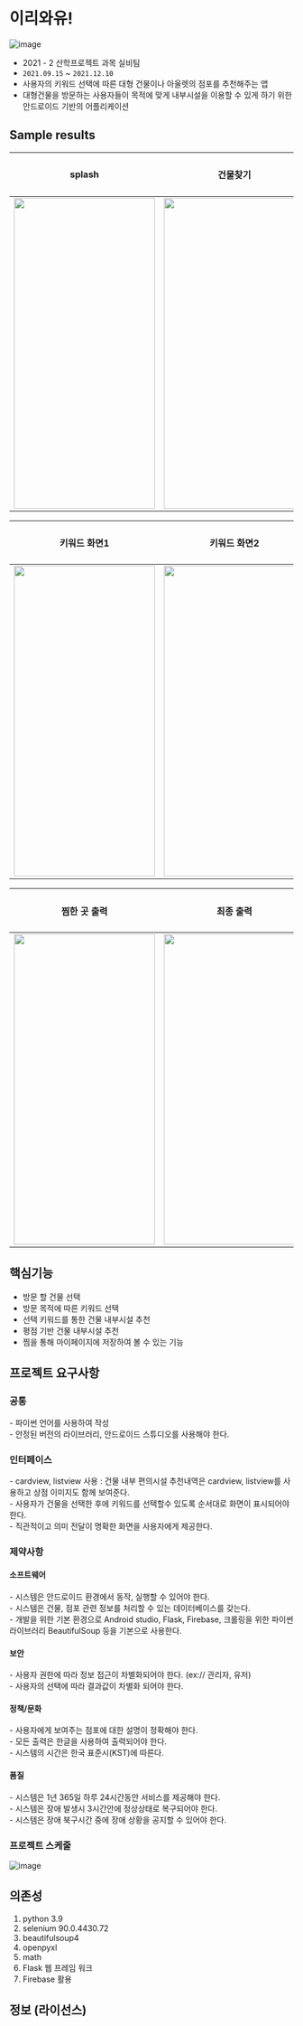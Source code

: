 # 이리와유!  
![image](https://user-images.githubusercontent.com/75787973/145670926-3e85a323-bdbb-4f05-be48-17c00d5ff813.png)



- 2021 - 2 산학프로젝트 과목 실비팀  
- `2021.09.15` ~ `2021.12.10`
- 사용자의 키워드 선택에 따른 대형 건물이나 아울렛의 점포를 추천해주는 앱 
- 대형건물을 방문하는 사용자들이 목적에 맞게 내부시설을 이용할 수 있게 하기 위한 안드로이드 기반의 어플리케이션

## Sample results
|<H4>splash<H4> |<H4>건물찾기<H4>|<H4>건의사항<H4>|
|:-:|:-:|:-:|
|<img src="https://user-images.githubusercontent.com/75787973/145671153-04c1e4d7-539e-4a1f-822b-ed5140832154.png"  width="250" height="550"/>|<img src="https://user-images.githubusercontent.com/75787973/145671192-7efb965b-6ca9-4f5b-a2f5-40bd719b880b.png"  width="250" height="550"/>|<img src="https://user-images.githubusercontent.com/75787973/145671948-2716dfc4-9636-44ae-9cd8-4e9047f1c893.png"  width="260" height="550"/>|
  
|<H4>키워드 화면1<H4>|<H4>키워드 화면2<H4>|<H4>리뷰 점수별 추천<H4>|
|:-:|:-:|:-:|
|<img src="https://user-images.githubusercontent.com/75787973/145672043-4a8c0cb0-220f-445a-8da5-35b0c75cabb3.png" width="250" height="550"/>|<img src="https://user-images.githubusercontent.com/75787973/145672056-d48d3e3f-cbb7-4579-beb9-e004a6acbe75.png" width="250" height="550"/>|<img src="https://user-images.githubusercontent.com/75787973/145672076-705de942-7c20-4f8a-b4b5-84e969feac83.png" width="260" height="550"/>|
  
  
|<H4>찜한 곳 출력<H4>|<H4>최종 출력<H4>|
|:-:|:-:|
|<img src="https://user-images.githubusercontent.com/75787973/145672349-ac35fe96-9c40-4187-8556-65abd56de04d.png" width="250" height="550"/>|<img src="https://user-images.githubusercontent.com/75787973/145672397-249cdd67-f5f7-4048-9703-455da278c7b6.png" width="250" height="550"/>|

## 핵심기능
- 방문 할 건물 선택
- 방문 목적에 따른 키워드 선택   
- 선택 키워드를 통한 건물 내부시설 추천   
- 평점 기반 건물 내부시설 추천
- 찜을 통해 마이페이지에 저장하여 볼 수 있는 기능
## 프로젝트 요구사항
<H3>공통</H3>
- 파이썬 언어를 사용하여 작성<br/>
- 안정된 버전의 라이브러리, 안드로이드 스튜디오를 사용해야 한다.
    
<H3>인터페이스</H3>
- cardview, listview 사용 : 건물 내부 편의시설 추천내역은 cardview, listview를 사용하고 상점 이미지도 함께 보여준다.<br/>
- 사용자가 건물을 선택한 후에 키워드를 선택할수 있도록 순서대로 화면이 표시되어야한다.<br/>
- 직관적이고 의미 전달이 명확한 화면을 사용자에게 제공한다.
  
<H3>제약사항</H3>
<H4>소프트웨어</H4>
- 시스템은 안드로이드 환경에서 동작, 실행할 수 있어야 한다.<br/> 
- 시스템은 건물, 점포 관련 정보를 처리할 수 있는 데이터베이스를 갖는다.<br/>  
- 개발을 위한 기본 환경으로 Android studio, Flask, Firebase, 크롤링을 위한 파이썬 라이브러리 BeautifulSoup 등을 기본으로 사용한다.

<H4>보안</H4>
- 사용자 권한에 따라 정보 접근이 차별화되어야 한다. (ex:// 관리자, 유저)<br/>
- 사용자의 선택에 따라 결과값이 차별화 되어야 한다.
  
<H4>정책/문화</H4>
- 사용자에게 보여주는 점포에 대한 설명이 정확해야 한다.<br/>
- 모든 출력은 한글을 사용하여 출력되어야 한다.<br/>
- 시스템의 시간은 한국 표준시(KST)에 따른다.
  
<H4>품질</H4>
- 시스템은 1년 365일 하루 24시간동안 서비스를 제공해야 한다.<br/>
- 시스템은 장애 발생시 3시간안에 정상상태로 복구되어야 한다.<br/>
- 시스템은 장애 북구시간 중에 장애 상황을 공지할 수 있어야 한다.
  
<H3>프로젝트 스케줄</H3>
  
![image](https://user-images.githubusercontent.com/75787973/145669165-17eb0e61-2a94-4148-b6f4-35f7ce80b619.png)

## 의존성
1. python 3.9
2. selenium 90.0.4430.72
3. beautifulsoup4
5. openpyxl 
6. math
7. Flask 웹 프레임 워크
8. Firebase 활용

## 정보 (라이선스)
